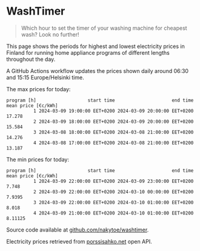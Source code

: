 
# WashTimer

> Which hour to set the timer of your washing machine for cheapest wash? Look no further!

This page shows the periods for highest and lowest electricity prices in Finland 
for running home appliance programs of different lengths throughout the day. 

A GitHub Actions workflow updates the prices shown daily around 06:30 and 15:15 Europe/Helsinki time.

The max prices for today:

	program [h]                   start time                     end time mean price [€c/kWh]
	          1 2024-03-09 19:00:00 EET+0200 2024-03-09 20:00:00 EET+0200              17.278
	          2 2024-03-09 18:00:00 EET+0200 2024-03-09 20:00:00 EET+0200              15.584
	          3 2024-03-08 18:00:00 EET+0200 2024-03-08 21:00:00 EET+0200              14.276
	          4 2024-03-08 17:00:00 EET+0200 2024-03-08 21:00:00 EET+0200              13.187

The min prices for today:

	program [h]                   start time                     end time mean price [€c/kWh]
	          1 2024-03-09 22:00:00 EET+0200 2024-03-09 23:00:00 EET+0200               7.748
	          2 2024-03-09 22:00:00 EET+0200 2024-03-10 00:00:00 EET+0200              7.9395
	          3 2024-03-09 22:00:00 EET+0200 2024-03-10 01:00:00 EET+0200               8.018
	          4 2024-03-09 21:00:00 EET+0200 2024-03-10 01:00:00 EET+0200             8.11125


Source code available at [github.com/nakytoe/washtimer](https://github.com/nakytoe/washtimer).

Electricity prices retrieved from [porssisahko.net](https://porssisahko.net/api) open API.
